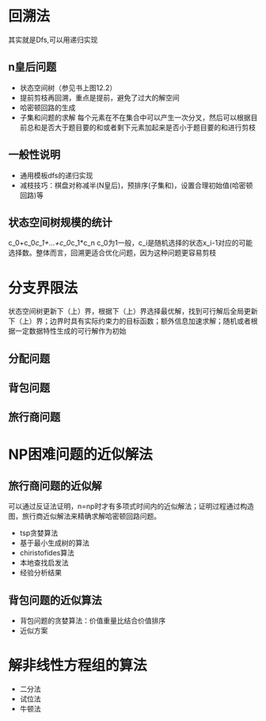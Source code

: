 # 回溯法
其实就是Dfs,可以用递归实现
## n皇后问题
* 状态空间树（参见书上图12.2）
* 提前剪枝再回溯，重点是提前，避免了过大的解空间
* 哈密顿回路的生成
* 子集和问题的求解
每个元素在不在集合中可以产生一次分叉，然后可以根据目前总和是否大于题目要的和或者剩下元素加起来是否小于题目要的和进行剪枝
## 一般性说明
* 通用模板dfs的递归实现
* 减枝技巧：棋盘对称减半(N皇后)，预排序(子集和)，设置合理初始值(哈密顿回路)等
## 状态空间树规模的统计
c_0+c_0*c_1+...+c_0*c_1*c_n
c_0为1一般，c_i是随机选择的状态x_i-1对应的可能选择数。整体而言，回溯更适合优化问题，因为这种问题更容易剪枝
# 分支界限法
状态空间树更新下（上）界，根据下（上）界选择最优解，找到可行解后全局更新下（上）界；边界时具有实际约束力的目标函数；额外信息加速求解；随机或者根据一定数据特性生成的可行解作为初始
## 分配问题
## 背包问题
## 旅行商问题
# NP困难问题的近似解法
## 旅行商问题的近似解
可以通过反证法证明，n=np时才有多项式时间内的近似解法；证明过程通过构造图，旅行商近似解法来精确求解哈密顿回路问题。
* tsp贪婪算法
* 基于最小生成树的算法
* chiristofides算法
* 本地查找启发法
* 经验分析结果
## 背包问题的近似算法
* 背包问题的贪婪算法：价值重量比结合价值排序
* 近似方案
# 解非线性方程组的算法
* 二分法
* 试位法
* 牛顿法
